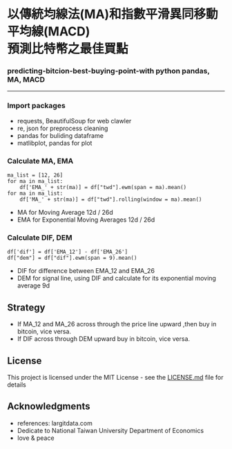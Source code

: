 # 以傳統均線法(MA)和指數平滑異同移動平均線(MACD)<br />預測比特幣之最佳買點
###  predicting-bitcion-best-buying-point-with python pandas, MA, MACD

***

### Import packages
* requests, BeautifulSoup for web clawler
* re, json for preprocess cleaning
* pandas for buliding dataframe
* matlibplot, pandas for plot

### Calculate MA, EMA
```
ma_list = [12, 26]
for ma in ma_list:
    df['EMA_' + str(ma)] = df["twd"].ewm(span = ma).mean()
for ma in ma_list:
    df['MA_' + str(ma)] = df["twd"].rolling(window = ma).mean()
```
* MA for Moving Average 12d / 26d
* EMA for Exponential Moving Averages 12d / 26d

### Calculate DIF, DEM
```
df['dif'] = df['EMA_12'] - df['EMA_26']
df["dem"] = df["dif"].ewm(span = 9).mean()
```
* DIF for difference between EMA_12 and EMA_26
* DEM for signal line, using DIF and calculate for its exponential moving average 9d

## Strategy

* If MA_12 and MA_26 across through the price line upward ,then buy in bitcoin, vice versa.
* If DIF across through DEM upward buy in bitcoin, vice versa.


## License

This project is licensed under the MIT License - see the [LICENSE.md](LICENSE.md) file for details

## Acknowledgments

* references: largitdata.com 
* Dedicate to National Taiwan University Department of Economics
* love & peace

